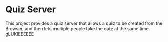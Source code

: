 # Quiz Server

This project provides a quiz server that allows a quiz to be
created from the Browser, and then lets multiple people take
the quiz at the same time.
gLUKIEEEEEE